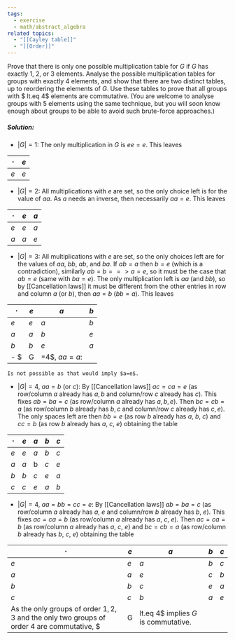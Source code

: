 ```yaml
---
tags:
  - exercise
  - math/abstract_algebra
related topics:
  - "[[Cayley table]]"
  - "[[Order]]"
---
```

Prove that there is only one possible multiplication table for $G$ if $G$ has exactly $1$, $2$, or $3$ elements. Analyse the possible multiplication tables for groups with exactly 4 elements, and show that there are two distinct tables, up to reordering the elements of $G$. Use these tables to prove that all groups with $ lt.eq 4$ elements are commutative. (You are welcome to analyse groups with $5$ elements using the same technique, but you will soon know enough about groups to be able to avoid such brute-force approaches.)
##### Solution:
- $|G|=1$:
	The only multiplication in $G$ is $ee=e$. This leaves

| $\cdot$ | $e$ |
| ------- | --- |
| $e$ | $e$ |

- $|G|=2$: 
	All multiplications with $e$ are set, so the only choice left is for the value of $aa$. As $a$ needs an inverse, then necessarily $aa=e$. This leaves

| $\cdot$ | $e$ | $a$ |
| ------- | --- | --- |
| $e$ | $e$ | $a$ |
| $a$ | $a$ | $e$ |

- $|G|=3$:
	All multiplications with $e$ are set, so the only choices left are for the values of $aa$, $bb$, $ab$, and $ba$. If $ab=a$ then $b=e$ (which is a contradiction), similarly $ab=b ==> a=e$, so it must be the case that $ab=e$ (same with $ba=e$). The only multiplication left is $aa$ (and $bb$), so by [[Cancellation laws]] it must be different from the other entries in row and column $a$ (or $b$), then $aa=b$ ($bb=a$). This leaves

| $\cdot$ | $e$ | $a$ | $b$ |
| ------- | --- | --- | --- |
| $e$ | $e$ | $a$ | $b$ |
| $a$ | $a$ | $b$ | $e$ |
| $b$ | $b$ | $e$ | $a$ |
- $|G|=4$, $aa=a$:
	Is not possible as that would imply $a=e$.
- $|G|=4$, $aa=b$ (or $c$):
	By [[Cancellation laws]] $ac=ca=e$ (as row/column $a$ already has $a,b$ and column/row $c$ already has $c$). This fixes $ab=ba=c$ (as row/column $a$ already has $a,b,e$). Then $bc=cb=a$ (as row/column $b$ already has $b,c$ and column/row $c$ already has $c,e$). The only spaces left are then $bb=e$ (as row $b$ already has $a$, $b$, $c$) and $cc=b$ (as row $b$ already has $a$, $c$, $e$) obtaining the table
					
| $\cdot$ | $e$ | $a$ | $b$ | $c$ |
| ------- | --- | --- | --- | --- |
| $e$ | $e$ | $a$ | $b$ | $c$ |
| $a$ | $a$ | b | $c$ | $e$ |
| $b$ | $b$ | $c$ | $e$ | $a$ |
| $c$ | $c$ | $e$ | $a$ | $b$ |

- $|G|=4$, $aa=bb=cc=e$:
	By [[Cancellation laws]] $ab=ba=c$ (as row/column $a$ already has $a$, $e$ and column/row $b$ already has $b$, $e$). This fixes $ac=ca=b$ (as row/column $a$ already has $a$, $c$, $e$). Then $ac=ca=b$ (as row/column $a$ already has $a$, $c$, $e$) and $bc=cb=a$ (as row/column $b$ already has $b$, $c$, $e$) obtaining the table 

| $\cdot$ | $e$ | $a$ | $b$ | $c$ |
| ------- | --- | --- | --- | --- |
| $e$ | $e$ | $a$ | $b$ | $c$ |
| $a$ | $a$ | $e$ | $c$ | $b$ |
| $b$ | $b$ | $c$ | $e$ | $a$ |
| $c$ | $c$ | $b$ | $a$ | $e$ |
As the only groups of order $1,2,3$ and the only two groups of order $4$ are commutative, $|G| lt.eq 4$ implies $G$ is commutative.